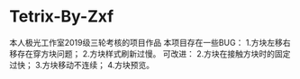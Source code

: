 # Tetrix-By-Zxf
本人极光工作室2019级三轮考核的项目作品
本项目存在一些BUG：
1.方块左移右移存在穿方块问题；
2.方块样式刷新过慢。
可改进：
2.方块在接触方块时的固定过快；
3.方块移动不连续；
4.方块预览。
